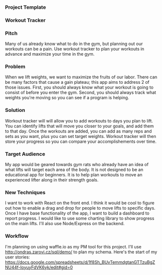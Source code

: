 ### Project Template

### Workout Tracker

### Pitch

Many of us already know what to do in the gym, but planning out our workouts can be a pain. Use workout tracker to plan your workouts in advance and maximize your time in the gym.

### Problem

When we lift weights, we want to maximize the fruits of our labor. There can be many factors that cause a gain plateau; this app aims to address 2 of those issues. First, you should always know what your workout is going to consist of before you enter the gym. Second, you should always track what weights you're moving so you can see if a program is helping.

### Solution

Workout tracker will will allow you to add workouts to days you plan to lift. You can identify lifts that will move you closer to your goals, and add them to that day. Once the workouts are added, you can add as many reps and sets as you want, plus you can set target weights. Workout tracker will then store your progress so you can compare your accomplishements over time.

### Target Audience

My app would be geared towards gym rats who already have an idea of what lifts will target each area of the body. It is not designed to be an educational app for beginners. It is to help plan workouts to move an experienced lifter along in their strength goals.

### New Techniques

I want to work with React on the front end. I think it would be cool to figure out how to enable a drag and drop for people to move lifts to specific days. Once I have base functionality of the app, I want to build a dashboard to report progress. I would like to use some charting library to show progress on the main lifts. I'll also use Node/Express on the backend.

### Workflow

I'm planning on using waffle.io as my PM tool for this project. I'll use http://ondras.zarovi.cz/sql/demo/ to plan my schema. Here's the start of my user stories: https://docs.google.com/spreadsheets/d/1f8Sh_BUvTemmdgtanGTTzuBgZNU44f-IoyuyFdVK6yk/edit#gid=0
